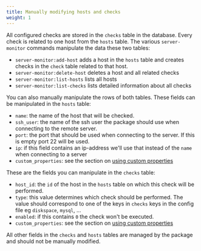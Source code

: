```yaml
---
title: Manually modifying hosts and checks
weight: 1
---
```


All configured checks are stored in the `checks` table in the database. Every check is related to one host from the `hosts` table.  The various `server-monitor` commands manipulate the data these two tables:
 
 - `server-monitor:add-host` adds a host in the `hosts` table and creates checks in the `check` table related to that host.
 - `server-monitor:delete-host` deletes a host and all related checks
 - `server-monitor:list-hosts` lists all hosts
 - `server-monitor:list-checks` lists detailed information about all checks
 
You can also manually manipulate the rows of both tables. These fields can be manipulated in the `hosts` table:

- `name`: the name of the host that will be checked.
- `ssh_user`: the name of the ssh user the package should use when connecting to the remote server.
- `port`: the port that should be used when connecting to the server. If this is empty port 22 will be used.
- `ip`: if this field contains an ip-address we'll use that instead of the `name` when connecting to a server
- `custom_properties`: see the section on [using custom properties](https://docs.spatie.be/laravel-server-monitor/v1/monitoring-basics/writing-your-own-checks#using-custom-properties)
 
These are the fields you can manipulate in the `checks` table: 

- `host_id`: the `id` of the host in the `hosts` table on which this check will be performed.
- `type`: this value determines which check should be performed. The value should correspond to one of the keys in `checks` keys in the config file eg `diskspace`, `mysql`, ...
- `enabled`: if this contains `0` the check won't be executed.
- `custom_properties`: see the section on [using custom properties](https://docs.spatie.be/laravel-server-monitor/v1/monitoring-basics/writing-your-own-checks#using-custom-properties)
   
 All other fields in the `checks` and `hosts` tables are managed by the package and should not be manually modified.
 
